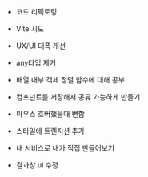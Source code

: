 - 코드 리팩토링
- Vite 시도
- UX/UI 대폭 개선
- any타입 제거
- 배열 내부 객체 정렬 함수에 대해 공부
- 컴포넌트를 저장해서 공유 가능하게 만들기
- 마우스 호버했을때 변함
- 스타일에 트렌지션 추가

- 내 서비스로 내가 직접 만들어보기
- 결과창 ui 수정